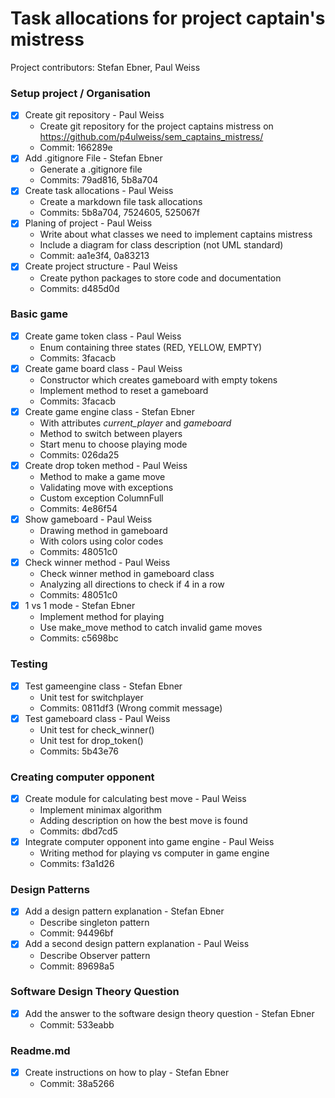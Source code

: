 # Task allocations for project captain's mistress
Project contributors: Stefan Ebner, Paul Weiss

### Setup project / Organisation
- [X] Create git repository - Paul Weiss
  - Create git repository for the project captains mistress on https://github.com/p4ulweiss/sem_captains_mistress/
  - Commit: 166289e
- [X] Add .gitignore File - Stefan Ebner
  - Generate a .gitignore file
  - Commits: 79ad816, 5b8a704 
- [X] Create task allocations - Paul Weiss
  - Create a markdown file task allocations
  - Commits: 5b8a704, 7524605, 525067f
- [X] Planing of project - Paul Weiss
  - Write about what classes we need to implement captains mistress
  - Include a diagram for class description (not UML standard)
  - Commit: aa1e3f4, 0a83213
- [X] Create project structure - Paul Weiss
  - Create python packages to store code and documentation
  - Commits: d485d0d

### Basic game
- [X] Create game token class - Paul Weiss
  - Enum containing three states (RED, YELLOW, EMPTY)
  - Commits: 3facacb
- [X] Create game board class - Paul Weiss
  - Constructor which creates gameboard with empty tokens
  - Implement method to reset a gameboard
  - Commits: 3facacb
- [X] Create game engine class - Stefan Ebner
  - With attributes _current_player_ and _gameboard_
  - Method to switch between players
  - Start menu to choose playing mode
  - Commits: 026da25
- [X] Create drop token method - Paul Weiss
  - Method to make a game move
  - Validating move with exceptions
  - Custom exception ColumnFull
  - Commits: 4e86f54
- [X] Show gameboard - Paul Weiss
  - Drawing method in gameboard
  - With colors using color codes
  - Commits: 48051c0
- [X] Check winner method - Paul Weiss
  - Check winner method in gameboard class
  - Analyzing all directions to check if 4 in a row
  - Commits: 48051c0
- [X] 1 vs 1 mode - Stefan Ebner
  - Implement method for playing
  - Use make_move method to catch invalid game moves
  - Commits: c5698bc


### Testing
- [X] Test gameengine class - Stefan Ebner
  - Unit test for switchplayer
  - Commits: 0811df3 (Wrong commit message)
- [X] Test gameboard class - Paul Weiss
  - Unit test for check_winner()
  - Unit test for drop_token()
  - Commits: 5b43e76

### Creating computer opponent
- [X] Create module for calculating best move - Paul Weiss
  - Implement minimax algorithm
  - Adding description on how the best move is found
  - Commits: dbd7cd5
- [X] Integrate computer opponent into game engine - Paul Weiss
  - Writing method for playing vs computer in game engine
  - Commits: f3a1d26

### Design Patterns
- [X] Add a design pattern explanation - Stefan Ebner
  - Describe singleton pattern
  - Commit: 94496bf
- [X] Add a second design pattern explanation - Paul Weiss
  - Describe Observer pattern
  - Commit: 89698a5

### Software Design Theory Question
- [X] Add the answer to the software design theory question - Stefan Ebner
  - Commit: 533eabb

### Readme.md
- [X] Create instructions on how to play - Stefan Ebner
  - Commit: 38a5266